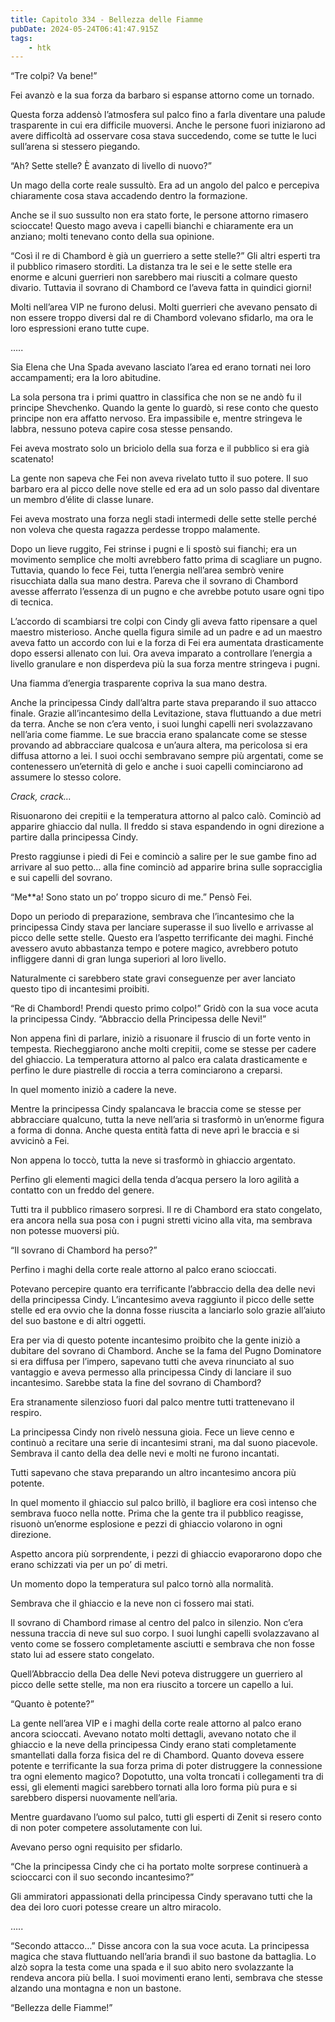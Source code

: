 ```yaml
---
title: Capitolo 334 - Bellezza delle Fiamme
pubDate: 2024-05-24T06:41:47.915Z
tags:
    - htk
---
```


“Tre colpi? Va bene!”

Fei avanzò e la sua forza da barbaro si espanse attorno come un tornado.

Questa forza addensò l’atmosfera sul palco fino a farla diventare una palude trasparente in cui era difficile muoversi. Anche le persone fuori iniziarono ad avere difficoltà ad osservare cosa stava succedendo, come se tutte le luci sull’arena si stessero piegando.

“Ah? Sette stelle? È avanzato di livello di nuovo?”

Un mago della corte reale sussultò. Era ad un angolo del palco e percepiva chiaramente cosa stava accadendo dentro la formazione.

Anche se il suo sussulto non era stato forte, le persone attorno rimasero scioccate! Questo mago aveva i capelli bianchi e chiaramente era un anziano; molti tenevano conto della sua opinione.

“Così il re di Chambord è già un guerriero a sette stelle?” Gli altri esperti tra il pubblico rimasero storditi. La distanza tra le sei e le sette stelle era enorme e alcuni guerrieri non sarebbero mai riusciti a colmare questo divario. Tuttavia il sovrano di Chambord ce l’aveva fatta in quindici giorni!

Molti nell’area VIP ne furono delusi. Molti guerrieri che avevano pensato di non essere troppo diversi dal re di Chambord volevano sfidarlo, ma ora le loro espressioni erano tutte cupe.

…..

Sia Elena che Una Spada avevano lasciato l’area ed erano tornati nei loro accampamenti; era la loro abitudine.

La sola persona tra i primi quattro in classifica che non se ne andò fu il principe Shevchenko. Quando la gente lo guardò, si rese conto che questo principe non era affatto nervoso. Era impassibile e, mentre stringeva le labbra, nessuno poteva capire cosa stesse pensando.

Fei aveva mostrato solo un briciolo della sua forza e il pubblico si era già scatenato!

La gente non sapeva che Fei non aveva rivelato tutto il suo potere. Il suo barbaro era al picco delle nove stelle ed era ad un solo passo dal diventare un membro d’élite di classe lunare.

Fei aveva mostrato una forza negli stadi intermedi delle sette stelle perché non voleva che questa ragazza perdesse troppo malamente.

Dopo un lieve ruggito, Fei strinse i pugni e li spostò sui fianchi; era un movimento semplice che molti avrebbero fatto prima di scagliare un pugno. Tuttavia, quando lo fece Fei, tutta l’energia nell’area sembrò venire risucchiata dalla sua mano destra. Pareva che il sovrano di Chambord avesse afferrato l’essenza di un pugno e che avrebbe potuto usare ogni tipo di tecnica.

L’accordo di scambiarsi tre colpi con Cindy gli aveva fatto ripensare a quel maestro misterioso. Anche quella figura simile ad un padre e ad un maestro aveva fatto un accordo con lui e la forza di Fei era aumentata drasticamente dopo essersi allenato con lui. Ora aveva imparato a controllare l’energia a livello granulare e non disperdeva più la sua forza mentre stringeva i pugni.

Una fiamma d’energia trasparente copriva la sua mano destra.

Anche la principessa Cindy dall’altra parte stava preparando il suo attacco finale. Grazie all’incantesimo della Levitazione, stava fluttuando a due metri da terra. Anche se non c’era vento, i suoi lunghi capelli neri svolazzavano nell’aria come fiamme. Le sue braccia erano spalancate come se stesse provando ad abbracciare qualcosa e un’aura altera, ma pericolosa si era diffusa attorno a lei. I suoi occhi sembravano sempre più argentati, come se contenessero un’eternità di gelo e anche i suoi capelli cominciarono ad assumere lo stesso colore.

<em>Crack, crack…</em>

Risuonarono dei crepitii e la temperatura attorno al palco calò. Cominciò ad apparire ghiaccio dal nulla. Il freddo si stava espandendo in ogni direzione a partire dalla principessa Cindy.

Presto raggiunse i piedi di Fei e cominciò a salire per le sue gambe fino ad arrivare al suo petto… alla fine cominciò ad apparire brina sulle sopracciglia e sui capelli del sovrano.

“Me**a! Sono stato un po’ troppo sicuro di me.” Pensò Fei.

Dopo un periodo di preparazione, sembrava che l’incantesimo che la principessa Cindy stava per lanciare superasse il suo livello e arrivasse al picco delle sette stelle. Questo era l’aspetto terrificante dei maghi. Finché avessero avuto abbastanza tempo e potere magico, avrebbero potuto infliggere danni di gran lunga superiori al loro livello.

Naturalmente ci sarebbero state gravi conseguenze per aver lanciato questo tipo di incantesimi proibiti.

“Re di Chambord! Prendi questo primo colpo!” Gridò con la sua voce acuta la principessa Cindy. “Abbraccio della Principessa delle Nevi!”

Non appena finì di parlare, iniziò a risuonare il fruscio di un forte vento in tempesta. Riecheggiarono anche molti crepitii, come se stesse per cadere del ghiaccio. La temperatura attorno al palco era calata drasticamente e perfino le dure piastrelle di roccia a terra cominciarono a creparsi.

In quel momento iniziò a cadere la neve.

Mentre la principessa Cindy spalancava le braccia come se stesse per abbracciare qualcuno, tutta la neve nell’aria si trasformò in un’enorme figura a forma di donna. Anche questa entità fatta di neve aprì le braccia e si avvicinò a Fei.

Non appena lo toccò, tutta la neve si trasformò in ghiaccio argentato.

Perfino gli elementi magici della tenda d’acqua persero la loro agilità a contatto con un freddo del genere.

Tutti tra il pubblico rimasero sorpresi. Il re di Chambord era stato congelato, era ancora nella sua posa con i pugni stretti vicino alla vita, ma sembrava non potesse muoversi più.

“Il sovrano di Chambord ha perso?”

Perfino i maghi della corte reale attorno al palco erano scioccati.

Potevano percepire quanto era terrificante l’abbraccio della dea delle nevi della principessa Cindy. L’incantesimo aveva raggiunto il picco delle sette stelle ed era ovvio che la donna fosse riuscita a lanciarlo solo grazie all’aiuto del suo bastone e di altri oggetti.

Era per via di questo potente incantesimo proibito che la gente iniziò a dubitare del sovrano di Chambord. Anche se la fama del Pugno Dominatore si era diffusa per l’impero, sapevano tutti che aveva rinunciato al suo vantaggio e aveva permesso alla principessa Cindy di lanciare il suo incantesimo. Sarebbe stata la fine del sovrano di Chambord?

Era stranamente silenzioso fuori dal palco mentre tutti trattenevano il respiro.

La principessa Cindy non rivelò nessuna gioia. Fece un lieve cenno e continuò a recitare una serie di incantesimi strani, ma dal suono piacevole. Sembrava il canto della dea delle nevi e molti ne furono incantati.

Tutti sapevano che stava preparando un altro incantesimo ancora più potente.

In quel momento il ghiaccio sul palco brillò, il bagliore era così intenso che sembrava fuoco nella notte. Prima che la gente tra il pubblico reagisse, risuonò un’enorme esplosione e pezzi di ghiaccio volarono in ogni direzione.

Aspetto ancora più sorprendente, i pezzi di ghiaccio evaporarono dopo che erano schizzati via per un po’ di metri.

Un momento dopo la temperatura sul palco tornò alla normalità.

Sembrava che il ghiaccio e la neve non ci fossero mai stati.

Il sovrano di Chambord rimase al centro del palco in silenzio. Non c’era nessuna traccia di neve sul suo corpo. I suoi lunghi capelli svolazzavano al vento come se fossero completamente asciutti e sembrava che non fosse stato lui ad essere stato congelato.

Quell’Abbraccio della Dea delle Nevi poteva distruggere un guerriero al picco delle sette stelle, ma non era riuscito a torcere un capello a lui.

“Quanto è potente?”

La gente nell’area VIP e i maghi della corte reale attorno al palco erano ancora scioccati. Avevano notato molti dettagli, avevano notato che il ghiaccio e la neve della principessa Cindy erano stati completamente smantellati dalla forza fisica del re di Chambord. Quanto doveva essere potente e terrificante la sua forza prima di poter distruggere la connessione tra ogni elemento magico? Dopotutto, una volta troncati i collegamenti tra di essi, gli elementi magici sarebbero tornati alla loro forma più pura e si sarebbero dispersi nuovamente nell’aria.

Mentre guardavano l’uomo sul palco, tutti gli esperti di Zenit si resero conto di non poter competere assolutamente con lui.

Avevano perso ogni requisito per sfidarlo.

“Che la principessa Cindy che ci ha portato molte sorprese continuerà a scioccarci con il suo secondo incantesimo?”

Gli ammiratori appassionati della principessa Cindy speravano tutti che la dea dei loro cuori potesse creare un altro miracolo.

…..

“Secondo attacco…” Disse ancora con la sua voce acuta. La principessa magica che stava fluttuando nell’aria brandì il suo bastone da battaglia. Lo alzò sopra la testa come una spada e il suo abito nero svolazzante la rendeva ancora più bella. I suoi movimenti erano lenti, sembrava che stesse alzando una montagna e non un bastone.

“Bellezza delle Fiamme!”



